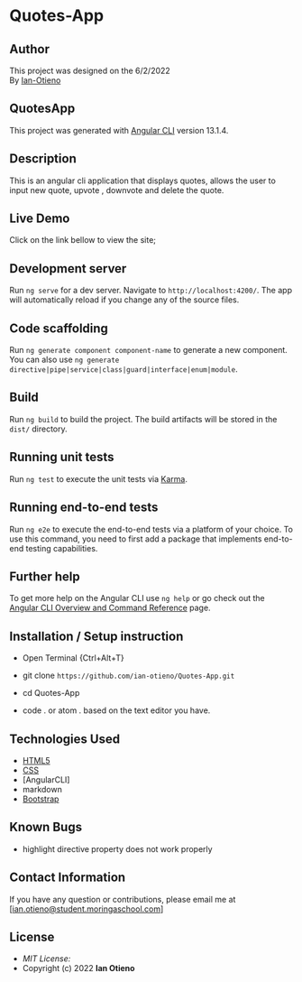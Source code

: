 # Quotes-App 

## Author
This project was designed on the 6/2/2022 <br>By [Ian-Otieno](https://github.com/ian-otieno)
## QuotesApp

This project was generated with [Angular CLI](https://github.com/angular/angular-cli) version 13.1.4.

## Description
This is an  angular cli application that displays quotes, allows the user to input new quote, upvote , downvote and delete the quote.

## Live Demo
Click on the link  bellow to view the site;

## Development server

Run `ng serve` for a dev server. Navigate to `http://localhost:4200/`. The app will automatically reload if you change any of the source files.

## Code scaffolding

Run `ng generate component component-name` to generate a new component. You can also use `ng generate directive|pipe|service|class|guard|interface|enum|module`.

## Build

Run `ng build` to build the project. The build artifacts will be stored in the `dist/` directory.

## Running unit tests

Run `ng test` to execute the unit tests via [Karma](https://karma-runner.github.io).

## Running end-to-end tests

Run `ng e2e` to execute the end-to-end tests via a platform of your choice. To use this command, you need to first add a package that implements end-to-end testing capabilities.

## Further help

To get more help on the Angular CLI use `ng help` or go check out the [Angular CLI Overview and Command Reference](https://angular.io/cli) page.

## Installation / Setup instruction
* Open Terminal {Ctrl+Alt+T}

* git clone ```https://github.com/ian-otieno/Quotes-App.git```

* cd Quotes-App

* code . or atom . based on the text editor you have.

## Technologies Used

* [HTML5](https://github.com/topics/html5)
* [CSS](https://github.com/topics/css3)
* [AngularCLI]
* markdown
* [Bootstrap](https://github.com/topics/bootstrap)

## Known Bugs
* highlight directive property does not work properly

## Contact Information 

If you have any question or contributions, please email me at [ian.otieno@student.moringaschool.com]

## License
* *MIT License:*
* Copyright (c) 2022 **Ian Otieno**


